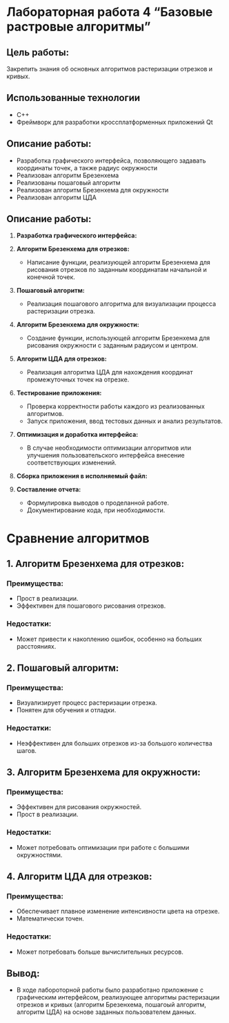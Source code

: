 # Лабораторная работа 4 “Базовые растровые алгоритмы”

## Цель работы:
Закрепить знания об основных алгоритмов растеризации отрезков и кривых.

## Использованные технологии
- C++
- Фреймворк для разработки кроссплатформенных приложений Qt

## Описание работы:
- Разработка графического интерфейса, позволяющего задавать координаты точек, а также радиус окружности
- Реализован алгоритм Брезенхема 
- Реализованы пошаговый алгоритм
- Реализован алгоритм Брезенхема для окружности
- Реализован алгоритм ЦДА

## Описание работы:
1. **Разработка графического интерфейса:**

2. **Алгоритм Брезенхема для отрезков:**
   - Написание функции, реализующей алгоритм Брезенхема для рисования отрезков по заданным координатам начальной и конечной точек.

3. **Пошаговый алгоритм:**
   - Реализация пошагового алгоритма для визуализации процесса растеризации отрезка.

4. **Алгоритм Брезенхема для окружности:**
   - Создание функции, использующей алгоритм Брезенхема для рисования окружности с заданным радиусом и центром.

5. **Алгоритм ЦДА для отрезков:**
   - Реализация алгоритма ЦДА для нахождения координат промежуточных точек на отрезке.

6. **Тестирование приложения:**
   - Проверка корректности работы каждого из реализованных алгоритмов.
   - Запуск приложения, ввод тестовых данных и анализ результатов.

7. **Оптимизация и доработка интерфейса:**
   - В случае необходимости оптимизации алгоритмов или улучшения пользовательского интерфейса внесение соответствующих изменений.

8. **Сборка приложения в исполняемый файл:**

9. **Составление отчета:**
   - Формулировка выводов о проделанной работе.
   - Документирование кода, при необходимости.


# Сравнение алгоритмов

## 1. Алгоритм Брезенхема для отрезков:

### Преимущества:
- Прост в реализации.
- Эффективен для пошагового рисования отрезков.

### Недостатки:
- Может привести к накоплению ошибок, особенно на больших расстояниях.

## 2. Пошаговый алгоритм:

### Преимущества:
- Визуализирует процесс растеризации отрезка.
- Понятен для обучения и отладки.

### Недостатки:
- Неэффективен для больших отрезков из-за большого количества шагов.

## 3. Алгоритм Брезенхема для окружности:

### Преимущества:
- Эффективен для рисования окружностей.
- Прост в реализации.

### Недостатки:
- Может потребовать оптимизации при работе с большими окружностями.

## 4. Алгоритм ЦДА для отрезков:

### Преимущества:
- Обеспечивает плавное изменение интенсивности цвета на отрезке.
- Математически точен.

### Недостатки:
- Может потребовать больше вычислительных ресурсов.


## Вывод:
- В ходе лабороторной работы было разработано приложение с графическим интерфейсом, реализующее алгоритмы 
растеризации отрезков и кривых (алгоритм Брезенхема, пошагоый алгоритм, алгоритм ЦДА) на основе заданных пользователем данных.